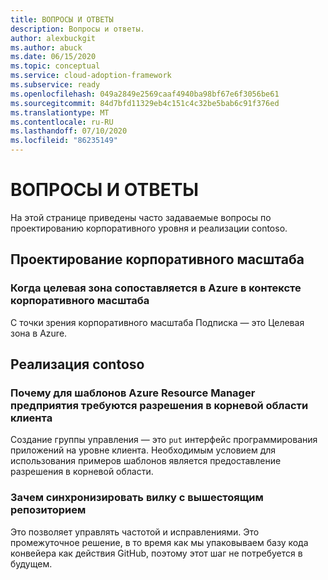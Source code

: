 ```yaml
---
title: ВОПРОСЫ И ОТВЕТЫ
description: Вопросы и ответы.
author: alexbuckgit
ms.author: abuck
ms.date: 06/15/2020
ms.topic: conceptual
ms.service: cloud-adoption-framework
ms.subservice: ready
ms.openlocfilehash: 049a2849e2569caaf4940ba98bf67e6f3056be61
ms.sourcegitcommit: 84d7bfd11329eb4c151c4c32be5bab6c91f376ed
ms.translationtype: MT
ms.contentlocale: ru-RU
ms.lasthandoff: 07/10/2020
ms.locfileid: "86235149"
---
```

# <a name="faq"></a>ВОПРОСЫ И ОТВЕТЫ

На этой странице приведены часто задаваемые вопросы по проектированию корпоративного уровня и реализации contoso.

## <a name="enterprise-scale-design"></a>Проектирование корпоративного масштаба

### <a name="where-a-landing-zone-maps-in-azure-in-the-context-of-enterprise-scale"></a>Когда целевая зона сопоставляется в Azure в контексте корпоративного масштаба

С точки зрения корпоративного масштаба Подписка — это Целевая зона в Azure.

## <a name="contoso-implementation"></a>Реализация contoso

### <a name="why-enterprise-scale-azure-resource-manager-templates-require-permissions-at-the-tenant-root--scope"></a>Почему для шаблонов Azure Resource Manager предприятия требуются разрешения в корневой области клиента

Создание группы управления — это `put` интерфейс программирования приложений на уровне клиента. Необходимым условием для использования примеров шаблонов является предоставление разрешения в корневой области.

### <a name="why-sync-a-fork-with-the-upstream-repo"></a>Зачем синхронизировать вилку с вышестоящим репозиторием

Это позволяет управлять частотой и исправлениями. Это промежуточное решение, в то время как мы упаковываем базу кода конвейера как действия GitHub, поэтому этот шаг не потребуется в будущем.

